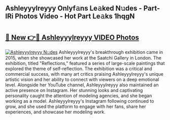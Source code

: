 ## Ashleyyylreyyy Onlyf𝚊ns Le𝚊ked N𝚞des - Part-lRi Photos Video - Hot Part Le𝚊ks 1hqgN

# <h2><a href="http://ab12824.deff.icu/?id=Ashleyyylreyyy">🔗 New 👉🔴 Ashleyyylreyyy VIDEO Photos</a></h2>

[![Ashleyyylreyyy N𝚞des](https://i.imgur.com/rIISA9y.gif)](http://ab12824.deff.icu/?id=Ashleyyylreyyy)
Ashleyyylreyyy's breakthrough exhibition came in 2015, when she showcased her work at the Saatchi Gallery in London. The exhibition, titled "Reflections," featured a series of large-scale paintings that explored the theme of self-reflection. The exhibition was a critical and commercial success, with many art critics praising Ashleyyylreyyy's unique artistic vision and her ability to connect with viewers on a deep emotional level. Alongside her YouTube channel, Ashleyyylreyyy also maintained an active presence on Instagram. Her stunning looks and captivating personality caught the attention of modeling agencies, and she began working as a model. Ashleyyylreyyy's Instagram following continued to grow, and she used the platform to engage with her fans, share her experiences, and showcase her modeling work.
